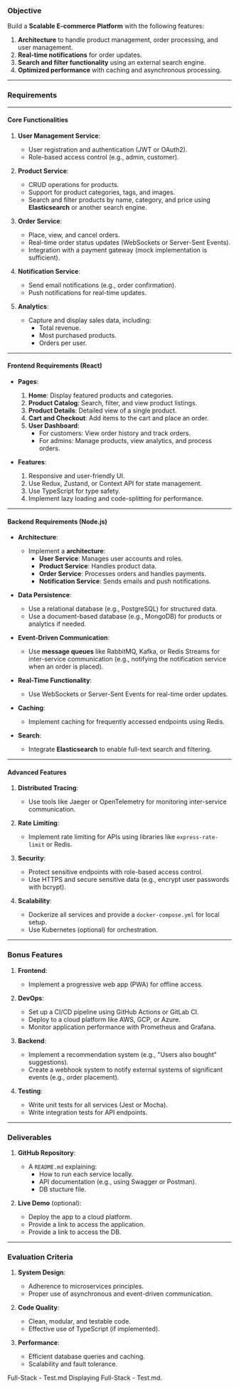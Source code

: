 ### **Objective**

Build a **Scalable E-commerce Platform** with the following features:

1. **Architecture** to handle product management, order processing, and user management.
2. **Real-time notifications** for order updates.
3. **Search and filter functionality** using an external search engine.
4. **Optimized performance** with caching and asynchronous processing.

---

### **Requirements**

---

#### **Core Functionalities**

1. **User Management Service**:

   - User registration and authentication (JWT or OAuth2).
   - Role-based access control (e.g., admin, customer).

2. **Product Service**:

   - CRUD operations for products.
   - Support for product categories, tags, and images.
   - Search and filter products by name, category, and price using **Elasticsearch** or another search engine.

3. **Order Service**:

   - Place, view, and cancel orders.
   - Real-time order status updates (WebSockets or Server-Sent Events).
   - Integration with a payment gateway (mock implementation is sufficient).

4. **Notification Service**:

   - Send email notifications (e.g., order confirmation).
   - Push notifications for real-time updates.

5. **Analytics**:
   - Capture and display sales data, including:
     - Total revenue.
     - Most purchased products.
     - Orders per user.

---

#### **Frontend Requirements (React)**

- **Pages**:

  1. **Home**: Display featured products and categories.
  2. **Product Catalog**: Search, filter, and view product listings.
  3. **Product Details**: Detailed view of a single product.
  4. **Cart and Checkout**: Add items to the cart and place an order.
  5. **User Dashboard**:
     - For customers: View order history and track orders.
     - For admins: Manage products, view analytics, and process orders.

- **Features**:
  1. Responsive and user-friendly UI.
  2. Use Redux, Zustand, or Context API for state management.
  3. Use TypeScript for type safety.
  4. Implement lazy loading and code-splitting for performance.

---

#### **Backend Requirements (Node.js)**

- **Architecture**:

  - Implement a **architecture**:
    - **User Service**: Manages user accounts and roles.
    - **Product Service**: Handles product data.
    - **Order Service**: Processes orders and handles payments.
    - **Notification Service**: Sends emails and push notifications.

- **Data Persistence**:

  - Use a relational database (e.g., PostgreSQL) for structured data.
  - Use a document-based database (e.g., MongoDB) for products or analytics if needed.

- **Event-Driven Communication**:

  - Use **message queues** like RabbitMQ, Kafka, or Redis Streams for inter-service communication (e.g., notifying the notification service when an order is placed).

- **Real-Time Functionality**:

  - Use WebSockets or Server-Sent Events for real-time order updates.

- **Caching**:

  - Implement caching for frequently accessed endpoints using Redis.

- **Search**:
  - Integrate **Elasticsearch** to enable full-text search and filtering.

---

#### **Advanced Features**

1. **Distributed Tracing**:

   - Use tools like Jaeger or OpenTelemetry for monitoring inter-service communication.

2. **Rate Limiting**:

   - Implement rate limiting for APIs using libraries like `express-rate-limit` or Redis.

3. **Security**:

   - Protect sensitive endpoints with role-based access control.
   - Use HTTPS and secure sensitive data (e.g., encrypt user passwords with bcrypt).

4. **Scalability**:
   - Dockerize all services and provide a `docker-compose.yml` for local setup.
   - Use Kubernetes (optional) for orchestration.

---

### **Bonus Features**

1. **Frontend**:

   - Implement a progressive web app (PWA) for offline access.

2. **DevOps**:

   - Set up a CI/CD pipeline using GitHub Actions or GitLab CI.
   - Deploy to a cloud platform like AWS, GCP, or Azure.
   - Monitor application performance with Prometheus and Grafana.

3. **Backend**:

   - Implement a recommendation system (e.g., "Users also bought" suggestions).
   - Create a webhook system to notify external systems of significant events (e.g., order placement).

4. **Testing**:
   - Write unit tests for all services (Jest or Mocha).
   - Write integration tests for API endpoints.

---

### **Deliverables**

1. **GitHub Repository**:

   - A `README.md` explaining:
     - How to run each service locally.
     - API documentation (e.g., using Swagger or Postman).
     - DB stucture file.

2. **Live Demo** (optional):
   - Deploy the app to a cloud platform.
   - Provide a link to access the application.
   - Provide a link to access the DB.

---

### **Evaluation Criteria**

1. **System Design**:

   - Adherence to microservices principles.
   - Proper use of asynchronous and event-driven communication.

2. **Code Quality**:

   - Clean, modular, and testable code.
   - Effective use of TypeScript (if implemented).

3. **Performance**:
   - Efficient database queries and caching.
   - Scalability and fault tolerance.

Full-Stack - Test.md
Displaying Full-Stack - Test.md.
